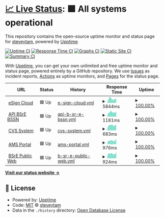 # [📈 Live Status](https://steveytam.github.io/galaxy_monitor): <!--live status--> **🟩 All systems operational**

This repository contains the open-source uptime monitor and status page for [steveytam](https://steveytam.github.io/galaxy_monitor), powered by [Upptime](https://github.com/upptime/upptime).

[![Uptime CI](https://github.com/steveytam/galaxy_monitor/workflows/Uptime%20CI/badge.svg)](https://github.com/steveytam/galaxy_monitor/actions?query=workflow%3A%22Uptime+CI%22)
[![Response Time CI](https://github.com/steveytam/galaxy_monitor/workflows/Response%20Time%20CI/badge.svg)](https://github.com/steveytam/galaxy_monitor/actions?query=workflow%3A%22Response+Time+CI%22)
[![Graphs CI](https://github.com/steveytam/galaxy_monitor/workflows/Graphs%20CI/badge.svg)](https://github.com/steveytam/galaxy_monitor/actions?query=workflow%3A%22Graphs+CI%22)
[![Static Site CI](https://github.com/steveytam/galaxy_monitor/workflows/Static%20Site%20CI/badge.svg)](https://github.com/steveytam/galaxy_monitor/actions?query=workflow%3A%22Static+Site+CI%22)
[![Summary CI](https://github.com/steveytam/galaxy_monitor/workflows/Summary%20CI/badge.svg)](https://github.com/steveytam/galaxy_monitor/actions?query=workflow%3A%22Summary+CI%22)

With [Upptime](https://upptime.js.org), you can get your own unlimited and free uptime monitor and status page, powered entirely by a GitHub repository. We use [Issues](https://github.com/steveytam/galaxy_monitor/issues) as incident reports, [Actions](https://github.com/steveytam/galaxy_monitor/actions) as uptime monitors, and [Pages](https://steveytam.github.io/galaxy_monitor) for the status page.

<!--start: status pages-->
<!-- This summary is generated by Upptime (https://github.com/upptime/upptime) -->
<!-- Do not edit this manually, your changes will be overwritten -->
<!-- prettier-ignore -->
| URL | Status | History | Response Time | Uptime |
| --- | ------ | ------- | ------------- | ------ |
| <img alt="" src="https://favicons.githubusercontent.com/esign-bsre.bssn.go.id" height="13"> [eSign Cloud](https://esign-bsre.bssn.go.id) | 🟩 Up | [e-sign-cloud.yml](https://github.com/steveytam/galaxy_monitor/commits/HEAD/history/e-sign-cloud.yml) | <details><summary><img alt="Response time graph" src="./graphs/e-sign-cloud/response-time-week.png" height="20"> 5844ms</summary><br><a href="https://steveytam.github.io/galaxy_monitor/history/e-sign-cloud"><img alt="Response time 5427" src="https://img.shields.io/endpoint?url=https%3A%2F%2Fraw.githubusercontent.com%2Fsteveytam%2Fgalaxy_monitor%2FHEAD%2Fapi%2Fe-sign-cloud%2Fresponse-time.json"></a><br><a href="https://steveytam.github.io/galaxy_monitor/history/e-sign-cloud"><img alt="24-hour response time 4488" src="https://img.shields.io/endpoint?url=https%3A%2F%2Fraw.githubusercontent.com%2Fsteveytam%2Fgalaxy_monitor%2FHEAD%2Fapi%2Fe-sign-cloud%2Fresponse-time-day.json"></a><br><a href="https://steveytam.github.io/galaxy_monitor/history/e-sign-cloud"><img alt="7-day response time 5844" src="https://img.shields.io/endpoint?url=https%3A%2F%2Fraw.githubusercontent.com%2Fsteveytam%2Fgalaxy_monitor%2FHEAD%2Fapi%2Fe-sign-cloud%2Fresponse-time-week.json"></a><br><a href="https://steveytam.github.io/galaxy_monitor/history/e-sign-cloud"><img alt="30-day response time 5427" src="https://img.shields.io/endpoint?url=https%3A%2F%2Fraw.githubusercontent.com%2Fsteveytam%2Fgalaxy_monitor%2FHEAD%2Fapi%2Fe-sign-cloud%2Fresponse-time-month.json"></a><br><a href="https://steveytam.github.io/galaxy_monitor/history/e-sign-cloud"><img alt="1-year response time 5427" src="https://img.shields.io/endpoint?url=https%3A%2F%2Fraw.githubusercontent.com%2Fsteveytam%2Fgalaxy_monitor%2FHEAD%2Fapi%2Fe-sign-cloud%2Fresponse-time-year.json"></a></details> | <details><summary><a href="https://steveytam.github.io/galaxy_monitor/history/e-sign-cloud">100.00%</a></summary><a href="https://steveytam.github.io/galaxy_monitor/history/e-sign-cloud"><img alt="All-time uptime 100.00%" src="https://img.shields.io/endpoint?url=https%3A%2F%2Fraw.githubusercontent.com%2Fsteveytam%2Fgalaxy_monitor%2FHEAD%2Fapi%2Fe-sign-cloud%2Fuptime.json"></a><br><a href="https://steveytam.github.io/galaxy_monitor/history/e-sign-cloud"><img alt="24-hour uptime 100.00%" src="https://img.shields.io/endpoint?url=https%3A%2F%2Fraw.githubusercontent.com%2Fsteveytam%2Fgalaxy_monitor%2FHEAD%2Fapi%2Fe-sign-cloud%2Fuptime-day.json"></a><br><a href="https://steveytam.github.io/galaxy_monitor/history/e-sign-cloud"><img alt="7-day uptime 100.00%" src="https://img.shields.io/endpoint?url=https%3A%2F%2Fraw.githubusercontent.com%2Fsteveytam%2Fgalaxy_monitor%2FHEAD%2Fapi%2Fe-sign-cloud%2Fuptime-week.json"></a><br><a href="https://steveytam.github.io/galaxy_monitor/history/e-sign-cloud"><img alt="30-day uptime 100.00%" src="https://img.shields.io/endpoint?url=https%3A%2F%2Fraw.githubusercontent.com%2Fsteveytam%2Fgalaxy_monitor%2FHEAD%2Fapi%2Fe-sign-cloud%2Fuptime-month.json"></a><br><a href="https://steveytam.github.io/galaxy_monitor/history/e-sign-cloud"><img alt="1-year uptime 100.00%" src="https://img.shields.io/endpoint?url=https%3A%2F%2Fraw.githubusercontent.com%2Fsteveytam%2Fgalaxy_monitor%2FHEAD%2Fapi%2Fe-sign-cloud%2Fuptime-year.json"></a></details>
| <img alt="" src="https://favicons.githubusercontent.com/api-bsre.bssn.go.id" height="13"> [API BSrE BSSN](https://api-bsre.bssn.go.id) | 🟩 Up | [api-b-sr-e-bssn.yml](https://github.com/steveytam/galaxy_monitor/commits/HEAD/history/api-b-sr-e-bssn.yml) | <details><summary><img alt="Response time graph" src="./graphs/api-b-sr-e-bssn/response-time-week.png" height="20"> 1181ms</summary><br><a href="https://steveytam.github.io/galaxy_monitor/history/api-b-sr-e-bssn"><img alt="Response time 1158" src="https://img.shields.io/endpoint?url=https%3A%2F%2Fraw.githubusercontent.com%2Fsteveytam%2Fgalaxy_monitor%2FHEAD%2Fapi%2Fapi-b-sr-e-bssn%2Fresponse-time.json"></a><br><a href="https://steveytam.github.io/galaxy_monitor/history/api-b-sr-e-bssn"><img alt="24-hour response time 1110" src="https://img.shields.io/endpoint?url=https%3A%2F%2Fraw.githubusercontent.com%2Fsteveytam%2Fgalaxy_monitor%2FHEAD%2Fapi%2Fapi-b-sr-e-bssn%2Fresponse-time-day.json"></a><br><a href="https://steveytam.github.io/galaxy_monitor/history/api-b-sr-e-bssn"><img alt="7-day response time 1181" src="https://img.shields.io/endpoint?url=https%3A%2F%2Fraw.githubusercontent.com%2Fsteveytam%2Fgalaxy_monitor%2FHEAD%2Fapi%2Fapi-b-sr-e-bssn%2Fresponse-time-week.json"></a><br><a href="https://steveytam.github.io/galaxy_monitor/history/api-b-sr-e-bssn"><img alt="30-day response time 1158" src="https://img.shields.io/endpoint?url=https%3A%2F%2Fraw.githubusercontent.com%2Fsteveytam%2Fgalaxy_monitor%2FHEAD%2Fapi%2Fapi-b-sr-e-bssn%2Fresponse-time-month.json"></a><br><a href="https://steveytam.github.io/galaxy_monitor/history/api-b-sr-e-bssn"><img alt="1-year response time 1158" src="https://img.shields.io/endpoint?url=https%3A%2F%2Fraw.githubusercontent.com%2Fsteveytam%2Fgalaxy_monitor%2FHEAD%2Fapi%2Fapi-b-sr-e-bssn%2Fresponse-time-year.json"></a></details> | <details><summary><a href="https://steveytam.github.io/galaxy_monitor/history/api-b-sr-e-bssn">100.00%</a></summary><a href="https://steveytam.github.io/galaxy_monitor/history/api-b-sr-e-bssn"><img alt="All-time uptime 100.00%" src="https://img.shields.io/endpoint?url=https%3A%2F%2Fraw.githubusercontent.com%2Fsteveytam%2Fgalaxy_monitor%2FHEAD%2Fapi%2Fapi-b-sr-e-bssn%2Fuptime.json"></a><br><a href="https://steveytam.github.io/galaxy_monitor/history/api-b-sr-e-bssn"><img alt="24-hour uptime 100.00%" src="https://img.shields.io/endpoint?url=https%3A%2F%2Fraw.githubusercontent.com%2Fsteveytam%2Fgalaxy_monitor%2FHEAD%2Fapi%2Fapi-b-sr-e-bssn%2Fuptime-day.json"></a><br><a href="https://steveytam.github.io/galaxy_monitor/history/api-b-sr-e-bssn"><img alt="7-day uptime 100.00%" src="https://img.shields.io/endpoint?url=https%3A%2F%2Fraw.githubusercontent.com%2Fsteveytam%2Fgalaxy_monitor%2FHEAD%2Fapi%2Fapi-b-sr-e-bssn%2Fuptime-week.json"></a><br><a href="https://steveytam.github.io/galaxy_monitor/history/api-b-sr-e-bssn"><img alt="30-day uptime 100.00%" src="https://img.shields.io/endpoint?url=https%3A%2F%2Fraw.githubusercontent.com%2Fsteveytam%2Fgalaxy_monitor%2FHEAD%2Fapi%2Fapi-b-sr-e-bssn%2Fuptime-month.json"></a><br><a href="https://steveytam.github.io/galaxy_monitor/history/api-b-sr-e-bssn"><img alt="1-year uptime 100.00%" src="https://img.shields.io/endpoint?url=https%3A%2F%2Fraw.githubusercontent.com%2Fsteveytam%2Fgalaxy_monitor%2FHEAD%2Fapi%2Fapi-b-sr-e-bssn%2Fuptime-year.json"></a></details>
| <img alt="" src="https://favicons.githubusercontent.com/cvs-bsre.bssn.go.id" height="13"> [CVS System](http://cvs-bsre.bssn.go.id) | 🟩 Up | [cvs-system.yml](https://github.com/steveytam/galaxy_monitor/commits/HEAD/history/cvs-system.yml) | <details><summary><img alt="Response time graph" src="./graphs/cvs-system/response-time-week.png" height="20"> 683ms</summary><br><a href="https://steveytam.github.io/galaxy_monitor/history/cvs-system"><img alt="Response time 689" src="https://img.shields.io/endpoint?url=https%3A%2F%2Fraw.githubusercontent.com%2Fsteveytam%2Fgalaxy_monitor%2FHEAD%2Fapi%2Fcvs-system%2Fresponse-time.json"></a><br><a href="https://steveytam.github.io/galaxy_monitor/history/cvs-system"><img alt="24-hour response time 655" src="https://img.shields.io/endpoint?url=https%3A%2F%2Fraw.githubusercontent.com%2Fsteveytam%2Fgalaxy_monitor%2FHEAD%2Fapi%2Fcvs-system%2Fresponse-time-day.json"></a><br><a href="https://steveytam.github.io/galaxy_monitor/history/cvs-system"><img alt="7-day response time 683" src="https://img.shields.io/endpoint?url=https%3A%2F%2Fraw.githubusercontent.com%2Fsteveytam%2Fgalaxy_monitor%2FHEAD%2Fapi%2Fcvs-system%2Fresponse-time-week.json"></a><br><a href="https://steveytam.github.io/galaxy_monitor/history/cvs-system"><img alt="30-day response time 689" src="https://img.shields.io/endpoint?url=https%3A%2F%2Fraw.githubusercontent.com%2Fsteveytam%2Fgalaxy_monitor%2FHEAD%2Fapi%2Fcvs-system%2Fresponse-time-month.json"></a><br><a href="https://steveytam.github.io/galaxy_monitor/history/cvs-system"><img alt="1-year response time 689" src="https://img.shields.io/endpoint?url=https%3A%2F%2Fraw.githubusercontent.com%2Fsteveytam%2Fgalaxy_monitor%2FHEAD%2Fapi%2Fcvs-system%2Fresponse-time-year.json"></a></details> | <details><summary><a href="https://steveytam.github.io/galaxy_monitor/history/cvs-system">100.00%</a></summary><a href="https://steveytam.github.io/galaxy_monitor/history/cvs-system"><img alt="All-time uptime 100.00%" src="https://img.shields.io/endpoint?url=https%3A%2F%2Fraw.githubusercontent.com%2Fsteveytam%2Fgalaxy_monitor%2FHEAD%2Fapi%2Fcvs-system%2Fuptime.json"></a><br><a href="https://steveytam.github.io/galaxy_monitor/history/cvs-system"><img alt="24-hour uptime 100.00%" src="https://img.shields.io/endpoint?url=https%3A%2F%2Fraw.githubusercontent.com%2Fsteveytam%2Fgalaxy_monitor%2FHEAD%2Fapi%2Fcvs-system%2Fuptime-day.json"></a><br><a href="https://steveytam.github.io/galaxy_monitor/history/cvs-system"><img alt="7-day uptime 100.00%" src="https://img.shields.io/endpoint?url=https%3A%2F%2Fraw.githubusercontent.com%2Fsteveytam%2Fgalaxy_monitor%2FHEAD%2Fapi%2Fcvs-system%2Fuptime-week.json"></a><br><a href="https://steveytam.github.io/galaxy_monitor/history/cvs-system"><img alt="30-day uptime 100.00%" src="https://img.shields.io/endpoint?url=https%3A%2F%2Fraw.githubusercontent.com%2Fsteveytam%2Fgalaxy_monitor%2FHEAD%2Fapi%2Fcvs-system%2Fuptime-month.json"></a><br><a href="https://steveytam.github.io/galaxy_monitor/history/cvs-system"><img alt="1-year uptime 100.00%" src="https://img.shields.io/endpoint?url=https%3A%2F%2Fraw.githubusercontent.com%2Fsteveytam%2Fgalaxy_monitor%2FHEAD%2Fapi%2Fcvs-system%2Fuptime-year.json"></a></details>
| <img alt="" src="https://favicons.githubusercontent.com/portal-bsre.bssn.go.id" height="13"> [AMS Portal](https://portal-bsre.bssn.go.id) | 🟩 Up | [ams-portal.yml](https://github.com/steveytam/galaxy_monitor/commits/HEAD/history/ams-portal.yml) | <details><summary><img alt="Response time graph" src="./graphs/ams-portal/response-time-week.png" height="20"> 976ms</summary><br><a href="https://steveytam.github.io/galaxy_monitor/history/ams-portal"><img alt="Response time 935" src="https://img.shields.io/endpoint?url=https%3A%2F%2Fraw.githubusercontent.com%2Fsteveytam%2Fgalaxy_monitor%2FHEAD%2Fapi%2Fams-portal%2Fresponse-time.json"></a><br><a href="https://steveytam.github.io/galaxy_monitor/history/ams-portal"><img alt="24-hour response time 861" src="https://img.shields.io/endpoint?url=https%3A%2F%2Fraw.githubusercontent.com%2Fsteveytam%2Fgalaxy_monitor%2FHEAD%2Fapi%2Fams-portal%2Fresponse-time-day.json"></a><br><a href="https://steveytam.github.io/galaxy_monitor/history/ams-portal"><img alt="7-day response time 976" src="https://img.shields.io/endpoint?url=https%3A%2F%2Fraw.githubusercontent.com%2Fsteveytam%2Fgalaxy_monitor%2FHEAD%2Fapi%2Fams-portal%2Fresponse-time-week.json"></a><br><a href="https://steveytam.github.io/galaxy_monitor/history/ams-portal"><img alt="30-day response time 935" src="https://img.shields.io/endpoint?url=https%3A%2F%2Fraw.githubusercontent.com%2Fsteveytam%2Fgalaxy_monitor%2FHEAD%2Fapi%2Fams-portal%2Fresponse-time-month.json"></a><br><a href="https://steveytam.github.io/galaxy_monitor/history/ams-portal"><img alt="1-year response time 935" src="https://img.shields.io/endpoint?url=https%3A%2F%2Fraw.githubusercontent.com%2Fsteveytam%2Fgalaxy_monitor%2FHEAD%2Fapi%2Fams-portal%2Fresponse-time-year.json"></a></details> | <details><summary><a href="https://steveytam.github.io/galaxy_monitor/history/ams-portal">100.00%</a></summary><a href="https://steveytam.github.io/galaxy_monitor/history/ams-portal"><img alt="All-time uptime 100.00%" src="https://img.shields.io/endpoint?url=https%3A%2F%2Fraw.githubusercontent.com%2Fsteveytam%2Fgalaxy_monitor%2FHEAD%2Fapi%2Fams-portal%2Fuptime.json"></a><br><a href="https://steveytam.github.io/galaxy_monitor/history/ams-portal"><img alt="24-hour uptime 100.00%" src="https://img.shields.io/endpoint?url=https%3A%2F%2Fraw.githubusercontent.com%2Fsteveytam%2Fgalaxy_monitor%2FHEAD%2Fapi%2Fams-portal%2Fuptime-day.json"></a><br><a href="https://steveytam.github.io/galaxy_monitor/history/ams-portal"><img alt="7-day uptime 100.00%" src="https://img.shields.io/endpoint?url=https%3A%2F%2Fraw.githubusercontent.com%2Fsteveytam%2Fgalaxy_monitor%2FHEAD%2Fapi%2Fams-portal%2Fuptime-week.json"></a><br><a href="https://steveytam.github.io/galaxy_monitor/history/ams-portal"><img alt="30-day uptime 100.00%" src="https://img.shields.io/endpoint?url=https%3A%2F%2Fraw.githubusercontent.com%2Fsteveytam%2Fgalaxy_monitor%2FHEAD%2Fapi%2Fams-portal%2Fuptime-month.json"></a><br><a href="https://steveytam.github.io/galaxy_monitor/history/ams-portal"><img alt="1-year uptime 100.00%" src="https://img.shields.io/endpoint?url=https%3A%2F%2Fraw.githubusercontent.com%2Fsteveytam%2Fgalaxy_monitor%2FHEAD%2Fapi%2Fams-portal%2Fuptime-year.json"></a></details>
| <img alt="" src="https://favicons.githubusercontent.com/bsre.bssn.go.id" height="13"> [BSrE Public Web](https://bsre.bssn.go.id) | 🟩 Up | [b-sr-e-public-web.yml](https://github.com/steveytam/galaxy_monitor/commits/HEAD/history/b-sr-e-public-web.yml) | <details><summary><img alt="Response time graph" src="./graphs/b-sr-e-public-web/response-time-week.png" height="20"> 924ms</summary><br><a href="https://steveytam.github.io/galaxy_monitor/history/b-sr-e-public-web"><img alt="Response time 901" src="https://img.shields.io/endpoint?url=https%3A%2F%2Fraw.githubusercontent.com%2Fsteveytam%2Fgalaxy_monitor%2FHEAD%2Fapi%2Fb-sr-e-public-web%2Fresponse-time.json"></a><br><a href="https://steveytam.github.io/galaxy_monitor/history/b-sr-e-public-web"><img alt="24-hour response time 954" src="https://img.shields.io/endpoint?url=https%3A%2F%2Fraw.githubusercontent.com%2Fsteveytam%2Fgalaxy_monitor%2FHEAD%2Fapi%2Fb-sr-e-public-web%2Fresponse-time-day.json"></a><br><a href="https://steveytam.github.io/galaxy_monitor/history/b-sr-e-public-web"><img alt="7-day response time 924" src="https://img.shields.io/endpoint?url=https%3A%2F%2Fraw.githubusercontent.com%2Fsteveytam%2Fgalaxy_monitor%2FHEAD%2Fapi%2Fb-sr-e-public-web%2Fresponse-time-week.json"></a><br><a href="https://steveytam.github.io/galaxy_monitor/history/b-sr-e-public-web"><img alt="30-day response time 901" src="https://img.shields.io/endpoint?url=https%3A%2F%2Fraw.githubusercontent.com%2Fsteveytam%2Fgalaxy_monitor%2FHEAD%2Fapi%2Fb-sr-e-public-web%2Fresponse-time-month.json"></a><br><a href="https://steveytam.github.io/galaxy_monitor/history/b-sr-e-public-web"><img alt="1-year response time 901" src="https://img.shields.io/endpoint?url=https%3A%2F%2Fraw.githubusercontent.com%2Fsteveytam%2Fgalaxy_monitor%2FHEAD%2Fapi%2Fb-sr-e-public-web%2Fresponse-time-year.json"></a></details> | <details><summary><a href="https://steveytam.github.io/galaxy_monitor/history/b-sr-e-public-web">100.00%</a></summary><a href="https://steveytam.github.io/galaxy_monitor/history/b-sr-e-public-web"><img alt="All-time uptime 100.00%" src="https://img.shields.io/endpoint?url=https%3A%2F%2Fraw.githubusercontent.com%2Fsteveytam%2Fgalaxy_monitor%2FHEAD%2Fapi%2Fb-sr-e-public-web%2Fuptime.json"></a><br><a href="https://steveytam.github.io/galaxy_monitor/history/b-sr-e-public-web"><img alt="24-hour uptime 100.00%" src="https://img.shields.io/endpoint?url=https%3A%2F%2Fraw.githubusercontent.com%2Fsteveytam%2Fgalaxy_monitor%2FHEAD%2Fapi%2Fb-sr-e-public-web%2Fuptime-day.json"></a><br><a href="https://steveytam.github.io/galaxy_monitor/history/b-sr-e-public-web"><img alt="7-day uptime 100.00%" src="https://img.shields.io/endpoint?url=https%3A%2F%2Fraw.githubusercontent.com%2Fsteveytam%2Fgalaxy_monitor%2FHEAD%2Fapi%2Fb-sr-e-public-web%2Fuptime-week.json"></a><br><a href="https://steveytam.github.io/galaxy_monitor/history/b-sr-e-public-web"><img alt="30-day uptime 100.00%" src="https://img.shields.io/endpoint?url=https%3A%2F%2Fraw.githubusercontent.com%2Fsteveytam%2Fgalaxy_monitor%2FHEAD%2Fapi%2Fb-sr-e-public-web%2Fuptime-month.json"></a><br><a href="https://steveytam.github.io/galaxy_monitor/history/b-sr-e-public-web"><img alt="1-year uptime 100.00%" src="https://img.shields.io/endpoint?url=https%3A%2F%2Fraw.githubusercontent.com%2Fsteveytam%2Fgalaxy_monitor%2FHEAD%2Fapi%2Fb-sr-e-public-web%2Fuptime-year.json"></a></details>

<!--end: status pages-->

[**Visit our status website →**](https://steveytam.github.io/galaxy_monitor)

## 📄 License

- Powered by: [Upptime](https://github.com/upptime/upptime)
- Code: [MIT](./LICENSE) © [steveytam](https://steveytam.github.io/galaxy_monitor)
- Data in the `./history` directory: [Open Database License](https://opendatacommons.org/licenses/odbl/1-0/)
